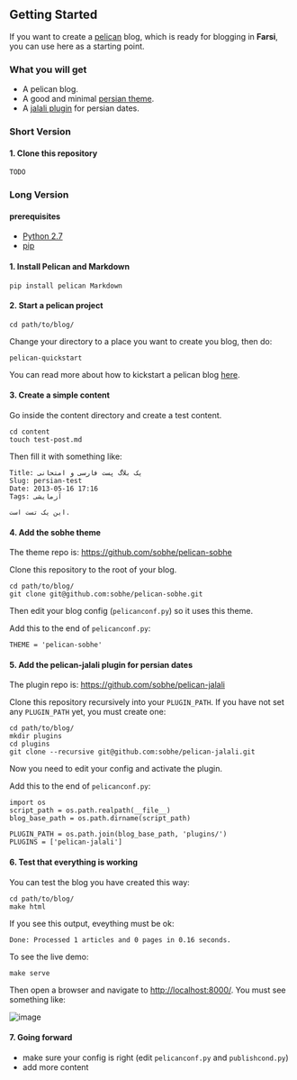 ## Getting Started

If you want to create a [pelican](http://getpelican.com) blog, which is ready for blogging in **Farsi**, you can use here as a starting point.

### What you will get

* A pelican blog.
* A good and minimal [persian theme](https://github.com/sobhe/pelican-sobhe).
* A [jalali plugin](https://github.com/sobhe/pelican-jalali) for persian dates.

### Short Version

#### 1. Clone this repository

`TODO`

### Long Version

#### prerequisites

* [Python 2.7](http://python.org/download/)
* [pip](http://www.pip-installer.org/en/latest/installing.html)

#### 1. Install Pelican and Markdown

`pip install pelican Markdown`

#### 2. Start a pelican project

`cd path/to/blog/`

Change your directory to a place you want to create you blog, then do:

`pelican-quickstart`

You can read more about how to kickstart a pelican blog [here](http://docs.getpelican.com/en/latest/getting_started.html#kickstart-your-site).

#### 3. Create a simple content

Go inside the content directory and create a test content.

```
cd content
touch test-post.md
```

Then fill it with something like:

    Title: یک بلاگ پست فارسی و امتحانی
    Slug: persian-test
    Date: 2013-05-16 17:16
    Tags: آزمایشی
    
    این یک تست است.

#### 4. Add the sobhe theme

The theme repo is: <https://github.com/sobhe/pelican-sobhe>

Clone this repository to the root of your blog.

```
cd path/to/blog/
git clone git@github.com:sobhe/pelican-sobhe.git
```

Then edit your blog config (`pelicanconf.py`) so it uses this theme.

Add this to the end of `pelicanconf.py`:

`THEME = 'pelican-sobhe'`

#### 5. Add the pelican-jalali plugin for persian dates

The plugin repo is: <https://github.com/sobhe/pelican-jalali>

Clone this repository recursively into your `PLUGIN_PATH`. If you have not set any `PLUGIN_PATH` yet, you must create one:

    cd path/to/blog/
    mkdir plugins
    cd plugins
    git clone --recursive git@github.com:sobhe/pelican-jalali.git

Now you need to edit your config and activate the plugin.

Add this to the end of `pelicanconf.py`:

    import os
    script_path = os.path.realpath(__file__)
    blog_base_path = os.path.dirname(script_path)
    
    PLUGIN_PATH = os.path.join(blog_base_path, 'plugins/')
    PLUGINS = ['pelican-jalali']

#### 6. Test that everything is working

You can test the blog you have created this way:

```
cd path/to/blog/
make html
```

If you see this output, eveything must be ok:

    Done: Processed 1 articles and 0 pages in 0.16 seconds.

To see the live demo:

```
make serve
```

Then open a browser and navigate to <http://localhost:8000/>. You must see something like:

![image](https://raw.github.com/sobhe/pelican-sobhe/gh-pages/screenshot/bare.png)

#### 7. Going forward

* make sure your config is right (edit `pelicanconf.py` and `publishcond.py`)
* add more content

